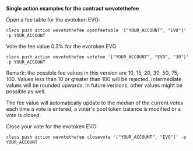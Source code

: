 **Single action examples for the contract wevotethefee** 

Open a fee table for the evotoken EVO:

    cleos push action wevotethefee openfeetable '["YOUR_ACCOUNT", "EVO"]' -p YOUR_ACCOUNT

Vote the fee value 0.3% for the evotoken EVO.

    cleos push action wevotethefee votefee '["YOUR_ACCOUNT", "EVO", "30"]' -p YOUR_ACCOUNT

Remark: the possible fee values in this version are 10, 15, 20, 30, 50, 75, 100. 
Values less than 10 or greater than 100 will be rejected. Intermediate values will be rounded upwards. In future versions, other values might be possible as well.

The fee value will automatically update to the median of the current votes
each time a vote is entered, a voter's pool token balance is modified or
a vote is closed.

Close your vote for the evotoken EVO:

    cleos push action wevotethefee closevote '["YOUR_ACCOUNT", "EVO"]' -p YOUR_ACCOUNT
